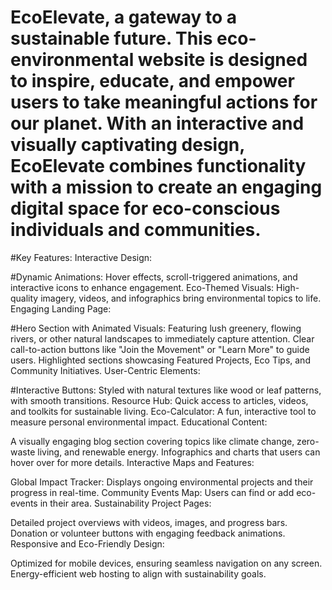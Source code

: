# EcoElevate, a gateway to a sustainable future. This eco-environmental website is designed to inspire, educate, and empower users to take meaningful actions for our planet. With an interactive and visually captivating design, EcoElevate combines functionality with a mission to create an engaging digital space for eco-conscious individuals and communities.

#Key Features:
Interactive Design:

#Dynamic Animations: Hover effects, scroll-triggered animations, and interactive icons to enhance engagement.
Eco-Themed Visuals: High-quality imagery, videos, and infographics bring environmental topics to life.
Engaging Landing Page:

#Hero Section with Animated Visuals: Featuring lush greenery, flowing rivers, or other natural landscapes to immediately capture attention.
Clear call-to-action buttons like "Join the Movement" or "Learn More" to guide users.
Highlighted sections showcasing Featured Projects, Eco Tips, and Community Initiatives.
User-Centric Elements:

#Interactive Buttons: Styled with natural textures like wood or leaf patterns, with smooth transitions.
Resource Hub: Quick access to articles, videos, and toolkits for sustainable living.
Eco-Calculator: A fun, interactive tool to measure personal environmental impact.
Educational Content:

A visually engaging blog section covering topics like climate change, zero-waste living, and renewable energy.
Infographics and charts that users can hover over for more details.
Interactive Maps and Features:

Global Impact Tracker: Displays ongoing environmental projects and their progress in real-time.
Community Events Map: Users can find or add eco-events in their area.
Sustainability Project Pages:

Detailed project overviews with videos, images, and progress bars.
Donation or volunteer buttons with engaging feedback animations.
Responsive and Eco-Friendly Design:

Optimized for mobile devices, ensuring seamless navigation on any screen.
Energy-efficient web hosting to align with sustainability goals.
